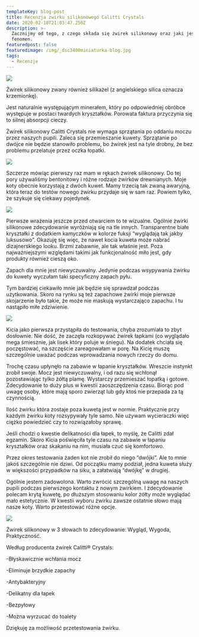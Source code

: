 ```yaml
---
templateKey: blog-post
title: Recenzja żwirku silikonowego Calitti Crystals
date: 2020-02-18T21:03:47.256Z
description: >-
  Zacznijmy od tego, z czego składa się żwirek silikonowy oraz jaki jest jego
  fenomen.
featuredpost: false
featuredimage: /img/_dsc3400miniaturka-blog.jpg
tags:
  - Recenzje
---
```

![](/img/_dsc3400mini-01.jpg)

Żwirek silikonowy zwany również silikażel (z angielskiego silica oznacza krzemionkę).

Jest naturalnie występującym minerałem, który po odpowiedniej obróbce występuje w postaci twardych kryształków. Porowata faktura przyczynia się to silnej absorpcji cieczy.

Żwirek silikonowy Calitti Crystals nie wymaga sprzątania po oddaniu moczu przez naszych pupili. Zaleca się przemieszanie kuwety. Sprzątanie po dwójce nie będzie stanowiło problemu, bo żwirek jest na tyle drobny, że bez problemu przelatuje przez oczka łopatki.

![](/img/_dsc3115mini.jpg)

Szczerze mówiąc pierwszy raz mam w rękach żwirek silikonowy. Do tej pory używaliśmy bentonitowy i różne rodzaje żwirków drewnianych. Moje koty obecnie korzystają z dwóch kuwet. Mamy trzecią tak zwaną awaryjną, która teraz do testów nowego żwirku przydaje się w sam raz. Powiem tylko, że szykuje się ciekawy pojedynek.

![](/img/_dsc3214minimini.jpg)

Pierwsze wrażenia jeszcze przed otwarciem to te wizualne. Ogólnie żwirki silikonowe zdecydowanie wyróżniają się na tle innych. Transparentne białe kryształki z dodatkiem kamyczków w kolorze fuksji “wyglądają tak jakby luksusowo”. Okazuję się więc, że nawet kocia kuweta może nabrać dizajnerskiego looku. Brzmi zabawnie, ale tak właśnie jest. Poza najważniejszymi względami takimi jak funkcjonalność miło jest, gdy produkty również cieszą oko.

Zapach dla mnie jest niewyczuwalny. Jedynie podczas wsypywania żwirku do kuwety wyczułam taki specyficzny zapach pyłu.

Tym bardziej ciekawiło mnie jak będzie się sprawdzał podczas użytkowania. Skoro na rynku są też zapachowe żwirki moje pierwsze skojarzenie było takie, że może nie maskują wystarczająco zapachu. I tu nastąpiło miłe zdziwienie.

![](/img/_dsc3261mini.jpg)

Kicia jako pierwsza przystąpiła do testowania, chyba zrozumiała to zbyt dosłownie. Nie dość, że zaczęła rozkopywać żwirek łapkami (co wyglądało mega śmiesznie, jak lisek który poluje w śniegu). Na dodatek chciała się poczęstować, na szczęście zareagowałam w porę. Na Kicię muszę szczególnie uważać podczas wprowadzania nowych rzeczy do domu.

Trochę czasu upłynęło na zabawie w łapanie kryształków. Wreszcie instynkt zrobił swoje. Mocz jest niewyczuwalny, i od razu się wchłonął pozostawiając tylko żółtą plamę. Wystarczy przemieszać łopatką i gotowe. Zdecydowanie to duży plus w kwestii zaoszczędzenia czasu. Biorąc pod uwagę osoby, które mają sporo zwierząt lub gdy ktoś nie przepada za tą czynnością.

Ilość żwirku która zostaje poza kuwetą jest w normie. Praktycznie przy każdym żwirku koty rozsypywały tyle samo. Nie używam wycieraczki więc ciężko powiedzieć czy to rozwiązałoby sprawę.

Jeśli chodzi o kwestie delikatności dla łapek, to myślę, że Calitti zdał egzamin. Skoro Kicia poświęciła tyle czasu na zabawie w łapaniu kryształków oraz skakaniu na nim, musiała czuć się komfortowo.

Przez okres testowania żaden kot nie zrobił do niego “dwójki”. Ale to mnie jakoś szczególnie nie dziwi. Od początku mamy podział, jedna kuweta służy w większości przypadków na siku, a załatwiają “dwójkę” w drugiej.

Ogólnie jestem zadowolona. Warto zwrócić szczególną uwagę na naszych pupili podczas pierwszego kontaktu z nowym żwirkiem. I zdecydowanie polecam krytą kuwetę, po dłuższym stosowaniu kolor żółty może wyglądać mało estetycznie. W kwestii wyboru żwirku zawsze ostatnie słowo mają nasze koty. Warto przetestować różne opcje.

![](/img/_dsc3392mini-ok.jpg)

Żwirek silikonowy w 3 słowach to zdecydowanie: Wygląd, Wygoda, Praktyczność.

Według producenta żwirek Calitti® Crystals:

\-Błyskawicznie wchłania mocz

\-Eliminuje brzydkie zapachy

\-Antybakteryjny

\-Delikatny dla łapek

\-Bezpyłowy

\-Można wyrzucać do toalety

Dziękuję za możliwość przetestowania żwirku.
